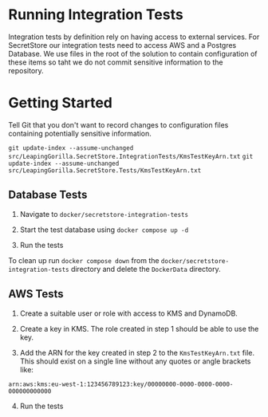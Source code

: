 ﻿# Running Integration Tests

Integration tests by definition rely on having access to external services. For SecretStore our integration tests need to access AWS and a Postgres Database. We use files in the root of the solution to contain configuration of these items so taht we do not commit sensitive information to the repository.

# Getting Started

Tell Git that you don't want to record changes to configuration files containing potentially sensitive information.

`git update-index --assume-unchanged src/LeapingGorilla.SecretStore.IntegrationTests/KmsTestKeyArn.txt`
`git update-index --assume-unchanged src/LeapingGorilla.SecretStore.Tests/KmsTestKeyArn.txt`

## Database Tests

1. Navigate to `docker/secretstore-integration-tests`

2. Start the test database using `docker compose up -d`

3. Run the tests

To clean up run `docker compose down` from the `docker/secretstore-integration-tests` directory and delete the `DockerData` directory. 

## AWS Tests

1. Create a suitable user or role with access to KMS and DynamoDB. 

2. Create a key in KMS. The role created in step 1 should be able to use the key. 

3. Add the ARN for the key created in step 2 to the `KmsTestKeyArn.txt` file. This should exist on a single line without any quotes or angle brackets like:

`arn:aws:kms:eu-west-1:123456789123:key/00000000-0000-0000-0000-000000000000`

4. Run the tests